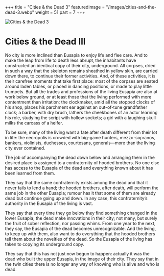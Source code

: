 +++
title = "Cities & the Dead 3"
featuredImage = "/images/cities-and-the-dead-3.webp"
weight = 51
part = 7
+++

![Cities & the Dead 3](/images/cities-and-the-dead-3.webp)

# Cities & the Dead III

No city is more inclined than Eusapia to enjoy life and flee care. And to make the leap from life to death less abrupt, the inhabitants have constructed an identical copy of their city, underground. All corpses, dried in such a way that the skeleton remains sheathed in yellow skin, are carried down there, to continue their former activities. And, of these activities, it is their carefree moments that take first place: most of the corpses are seated around laden tables, or placed in dancing positions, or made to play little trumpets. But all the trades and professions of the living Eusapia are also at work below ground, or at least those that the living performed with more contentment than irritation: the clockmaker, amid all the stopped clocks of his shop, places his parchment ear against an out-of-tune grandfather clock; a barber, with dry brush, lathers the cheekbones of an actor learning his role, studying the script with hollow sockets; a girl with a laughing skull milks the carcass of a heifer.

To be sure, many of the living want a fate after death different from their lot in life: the necropolis is crowded with big-game hunters, mezzo-sopranos, bankers, violinists, duchesses, courtesans, generals—more than the living city ever contained.

The job of accompanying the dead down below and arranging them in the desired place is assigned to a confraternity of hooded brothers. No one else has access to the Eusapia of the dead and everything known about it has been learned from them.

They say that the same confraternity exists among the dead and that it never fails to lend a hand; the hooded brothers, after death, will perform the same job in the other Eusapia; rumour has it that some of them are already dead but continue going up and down. In any case, this confraternity’s authority in the Eusapia of the living is vast.

They say that every time they go below they find something changed in the lower Eusapia; the dead make innovations in their city; not many, but surely the fruit of sober reflection, nor passing whims. From one year to the next, they say, the Eusapia of the dead becomes unrecognizable. And the living, to keep up with them, also want to do everything that the hooded brothers tell them about the novelties of the dead. So the Eusapia of the living has taken to copying its underground copy.

They say that this has not just now begun to happen: actually it was the dead who built the upper Eusapia, in the image of their city. They say that in the twin cities there is no longer any way of knowing who is alive and who is dead.
